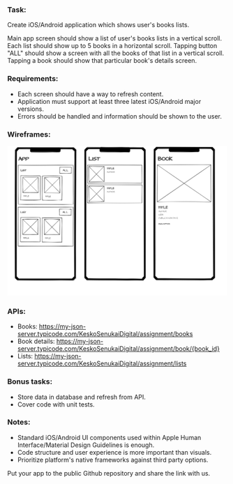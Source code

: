 ### Task:

Create iOS/Android application which shows user's books lists.

Main app screen should show a list of user's books lists in a vertical scroll. Each list should show
up to 5 books in a horizontal scroll. Tapping button "ALL" should show a screen with all the books
of that list in a vertical scroll. Tapping a book should show that particular book's details screen.

### Requirements:

- Each screen should have a way to refresh content.
- Application must support at least three latest iOS/Android major versions.
- Errors should be handled and information should be shown to the user.

### Wireframes:

![wireframes](https://raw.githubusercontent.com/KeskoSenukaiDigital/assignment/main/wireframes.png)

### APIs:

- Books: https://my-json-server.typicode.com/KeskoSenukaiDigital/assignment/books
- Book details: https://my-json-server.typicode.com/KeskoSenukaiDigital/assignment/book/{book_id}
- Lists: https://my-json-server.typicode.com/KeskoSenukaiDigital/assignment/lists

### Bonus tasks:

- Store data in database and refresh from API.
- Cover code with unit tests.

### Notes:

- Standard iOS/Android UI components used within Apple Human Interface/Material Design Guidelines is
  enough.
- Code structure and user experience is more important than visuals.
- Prioritize platform's native frameworks against third party options.

Put your app to the public Github repository and share the link with us.
